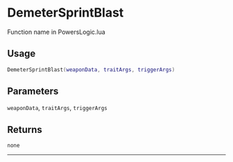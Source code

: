 # DemeterSprintBlast
Function name in PowersLogic.lua
## Usage
```lua
DemeterSprintBlast(weaponData, traitArgs, triggerArgs)
```
## Parameters
`weaponData`, `traitArgs`, `triggerArgs`
## Returns
`none`

---